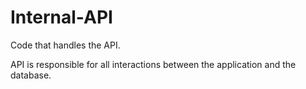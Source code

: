 # Internal-API
Code that handles the API.

API is responsible for all interactions between the application and the database.

